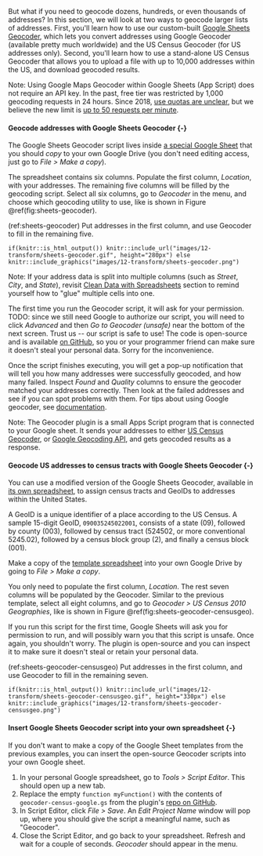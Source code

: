 But what if you need to geocode dozens, hundreds, or even thousands of addresses?
In this section, we will look at two ways to geocode larger lists of addresses.
First, you'll learn how to use our custom-built
[Google Sheets Geocoder](https://github.com/HandsOnDataViz/google-sheets-geocoder),
which lets you convert addresses using Google Geocoder (available pretty much worldwide)
and the US Census Geocoder (for US addresses only).
Second, you'll learn how to use a stand-alone US Census Geocoder that allows you
to upload a file with up to 10,000 addresses within the US, and download geocoded results.

Note: Using Google Maps Geocoder within Google Sheets (App Script) does not require
an API key. In the past, free tier was restricted by 1,000 geocoding requests in 24 hours.
Since 2018, [use quotas are unclear](https://developers.google.com/apps-script/guides/services/quotas),
but we believe the new limit is [up to 50 requests per minute](https://developers.google.com/maps/documentation/geocoding/usage-and-billing#other-usage-limits).


#### Geocode addresses with Google Sheets Geocoder {-}

The Google Sheets Geocoder script lives inside [a special Google Sheet](https://docs.google.com/spreadsheets/d/1XvtkzuVyQ_7Ud47ypDJ4KOmz_5lOpC9sqeEDBbJ5Pbg/edit#gid=0)
that you should *copy* to your own Google Drive (you don't need editing access, just go to *File > Make a copy*).

The spreadsheet contains six columns. Populate the first column, *Location*, with your addresses.
The remaining five columns will be filled by the geocoding script. Select all six columns,
go to *Geocoder* in the menu, and choose which geocoding utility to use, like is shown in Figure \@ref(fig:sheets-geocoder).

(ref:sheets-geocoder) Put addresses in the first column, and use Geocoder to fill in the remaining five.

```{r sheets-geocoder, fig.cap="(ref:sheets-geocoder)"}
if(knitr::is_html_output()) knitr::include_url("images/12-transform/sheets-geocoder.gif", height="280px") else knitr::include_graphics("images/12-transform/sheets-geocoder.png")
```

Note: If your address data is split into multiple columns (such as *Street*, *City*, and *State*),
revisit [Clean Data with Spreadsheets](clean-spreadsheets.html) section to remind yourself
how to "glue" multiple cells into one.

The first time you run the Geocoder script, it will ask for your permission. TODO: since we still need Google to authorize our script, you will need to click *Advanced* and then *Go to Geocoder (unsafe)* near the bottom of the next screen. Trust us -- our script is safe to use! The code is open-source and is available [on GitHub](https://github.com/HandsOnDataViz/google-sheets-geocoder), so you or your programmer friend can make sure it doesn't steal your personal data. Sorry for the inconvenience.

Once the script finishes executing, you will get a pop-up notification that will tell you how many addresses
were successfully geocoded, and how many failed. Inspect *Found* and *Quality* columns to ensure the geocoder matched your addresses correctly.
Then look at the failed addresses and see if you can spot problems with them. For tips about
using Google geocoder, see [documentation](https://developers.google.com/maps/faq#geocoder_queryformat).

Note: The Geocoder plugin is a small Apps Script program that is connected to your Google sheet.
It sends your addresses to either [US Census Geocoder](https://geocoding.geo.census.gov/geocoder),
or [Google Geocoding API](https://developers.google.com/apps-script/reference/maps/geocoder),
and gets geocoded results as a response.

#### Geocode US addresses to census tracts with Google Sheets Geocoder {-}

You can use a modified version of the Google Sheets Geocoder, available in
[its own spreadsheet](https://docs.google.com/spreadsheets/d/1x_E9KwZ88c_kZvhZ13IF7BNwYKTJFxbfDu77sU1vn5w/edit#gid=0),
to assign census tracts and GeoIDs to addresses within the United States.

A GeoID is a unique identifier of a place according to the US Census. A sample 15-digit
GeoID, `090035245022001`, consists of a state (09), followed by county (003),
followed by census tract (524502, or more conventional 5245.02),
followed by a census block group (2), and finally a census block (001).

Make a copy of the [template spreadsheet](https://docs.google.com/spreadsheets/d/1x_E9KwZ88c_kZvhZ13IF7BNwYKTJFxbfDu77sU1vn5w/edit#gid=0)
into your own Google Drive by going to *File > Make a copy*.

You only need to populate the first column, *Location*. The rest seven columns
will be populated by the Geocoder. Similar to the previous template, select all eight columns,
and go to *Geocoder > US Census 2010 Geographies*, like is shown in Figure \@ref(fig:sheets-geocoder-censusgeo).

If you run this script for the first time, Google Sheets will ask you for permission to run,
and will possibly warn you that this script is unsafe. Once again, you shouldn't worry. The plugin
is open-source and you can inspect it to make sure it doesn't steal or retain your personal data.

(ref:sheets-geocoder-censusgeo) Put addresses in the first column, and use Geocoder to fill in the remaining seven.

```{r sheets-geocoder-censusgeo, fig.cap="(ref:sheets-geocoder-censusgeo)"}
if(knitr::is_html_output()) knitr::include_url("images/12-transform/sheets-geocoder-censusgeo.gif", height="330px") else knitr::include_graphics("images/12-transform/sheets-geocoder-censusgeo.png")
```

#### Insert Google Sheets Geocoder script into your own spreadsheet {-}

If you don't want to make a copy of the Google Sheet templates from the previous examples,
you can insert the open-source Geocoder scripts into your own Google sheet.

1. In your personal Google spreadsheet, go to *Tools > Script Editor*. This should open up a new tab.
1. Replace the empty `function myFunction()` with the contents of `geocoder-census-google.gs` from the plugin's [repo on GitHub](https://github.com/handsondataviz/google-sheets-geocoder).
1. In Script Editor, click *File > Save*. An *Edit Project Name* window will pop up, where you should give the script a meaningful name, such as "Geocoder".
1. Close the Script Editor, and go back to your spreadsheet. Refresh and wait for a couple of seconds. *Geocoder* should appear in the menu.
